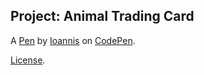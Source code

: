 Project: Animal Trading Card
----------------------------


A [Pen](https://codepen.io/Tsiou/pen/jZZzgb) by [Ioannis](https://codepen.io/Tsiou) on [CodePen](https://codepen.io).

[License](https://codepen.io/Tsiou/pen/jZZzgb/license).